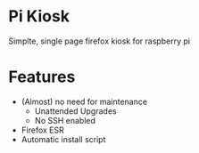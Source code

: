 # Pi Kiosk
Simplte, single page firefox kiosk for raspberry pi

# Features
- (Almost) no need for maintenance
  - Unattended Upgrades
  - No SSH enabled
- Firefox ESR
- Automatic install script

